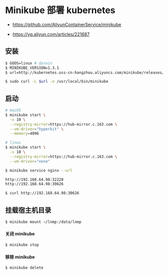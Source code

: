 # Minikube 部署 kubernetes

* https://github.com/AliyunContainerService/minikube

* https://yq.aliyun.com/articles/221687

## 安装

```bash
$ GOOS=linux # darwin
$ MINIKUBE_VERSION=1.3.1
$ url=http://kubernetes.oss-cn-hangzhou.aliyuncs.com/minikube/releases/v${MINIKUBE_VERSION}/minikube-${GOOS}-amd64

$ sudo curl -L $url -o /usr/local/bin/minikube
```

## 启动

```bash
# macOS
$ minikube start \
  -v 10 \
  --registry-mirror=https://hub-mirror.c.163.com \
  --vm-driver="hyperkit" \
  --memory=4096

# linux
$ minikube start \
  -v 10 \
  --registry-mirror=https://hub-mirror.c.163.com \
  --vm-driver="none"
```

```bash
$ minikube service nginx --url

http://192.168.64.98:32228
http://192.168.64.98:30626

$ curl http://192.168.64.98:30626
```

## 挂载宿主机目录

```bash
$ minikube mount ~/lnmp:/data/lnmp
```

#### 关闭 minikube

```bash
$ minikube stop
```

#### 移除 minikube

```bash
$ minikube delete
```
